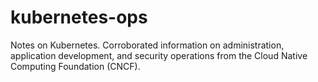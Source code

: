 # kubernetes-ops
Notes on Kubernetes. Corroborated information on administration, application development, and security operations from the Cloud Native Computing Foundation (CNCF).
